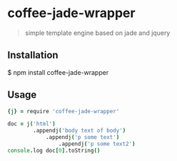 # coffee-jade-wrapper
>simple template engine based on jade and jquery

## Installation

$ npm install coffee-jade-wrapper

## Usage
```coffeescript
{j} = require 'coffee-jade-wrapper'

doc = j('html')
        .appendj('body text of body')
            .appendj('p some text')
                .appendj('p some text2')
console.log doc[0].toString()
```
